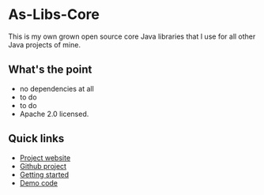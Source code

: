 # As-Libs-Core

This is my own grown open source core Java libraries that I use for all other Java projects of mine. 

## What's the point

* no dependencies at all 
* to do 
* to do
* Apache 2.0 licensed.

## Quick links

 * [Project website](todo)
 * [Github project](todo)
 * [Getting started](todo)
 * [Demo code](todo)
